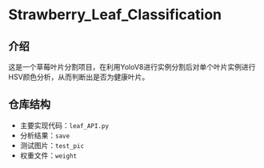 # Strawberry_Leaf_Classification

## 介绍

这是一个草莓叶片分割项目，在利用YoloV8进行实例分割后对单个叶片实例进行HSV颜色分析，从而判断出是否为健康叶片。

## 仓库结构

- 主要实现代码：`leaf_API.py`
- 分析结果：`save`
- 测试图片：`test_pic`
- 权重文件：`weight`

